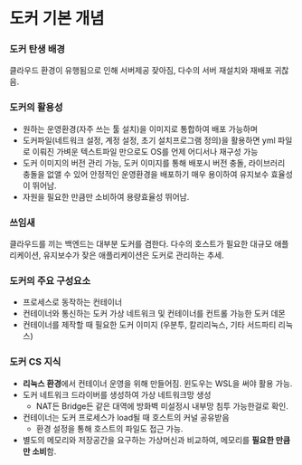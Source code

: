 # 도커 기본 개념

### 도커 탄생 배경
클라우드 환경이 유행됨으로 인해 서버제공 잦아짐, 다수의 서버 재설치와 재배포 귀찮음. 

### 도커의 활용성
- 원하는 운영환경(자주 쓰는 툴 설치)을 이미지로 통합하여 배포 가능하며
- 도커파일(네트워크 설정, 계정 설정, 초기 설치프로그램 정의)을 활용하면 yml 파일로 이뤄진 가벼운 텍스트파일 만으로도 OS를 언제 어디서나 재구성 가능
- 도커 이미지의 버전 관리 가능, 도커 이미지를 통해 배포시 버전 충돌, 라이브러리 충돌을 없앨 수 있어 안정적인 운영환경을 배포하기 매우 용이하여 유지보수 효율성이 뛰어남.
- 자원을 필요한 만큼만 소비하여 용량효율성 뛰어남.

### 쓰임새
클라우드를 끼는 백엔드는 대부분 도커를 겸한다. 다수의 호스트가 필요한 대규모 애플리케이션, 유지보수가 잦은 애플리케이션은 도커로 관리하는 추세.

### 도커의 주요 구성요소
- 프로세스로 동작하는 컨테이너
- 컨테이너와 통신하는 도커 가상 네트워크 및 컨테이너를 컨트롤 가능한 도커 데몬
- 컨테이너를 제작할 때 필요한 도커 이미지 (우분투, 칼리리눅스, 기타 서드파티 리눅스)

### 도커 CS 지식
- **리눅스 환경**에서 컨테이너 운영을 위해 만들어짐. 윈도우는 WSL을 써야 활용 가능.
- 도커 네트워크 드라이버를 생성하여 가상 네트워크망 생성
  - NAT든 Bridge든 같은 대역에 방화벽 미설정시 내부망 침투 가능한걸로 확인.
- 컨테이너는 도커 프로세스가 load될 때 호스트의 커널 공유받음
  - 환경 설정을 통해 호스트의 파일도 접근 가능.
- 별도의 메모리와 저장공간을 요구하는 가상머신과 비교하여, 메모리를 **필요한 만큼만 소비**함.

